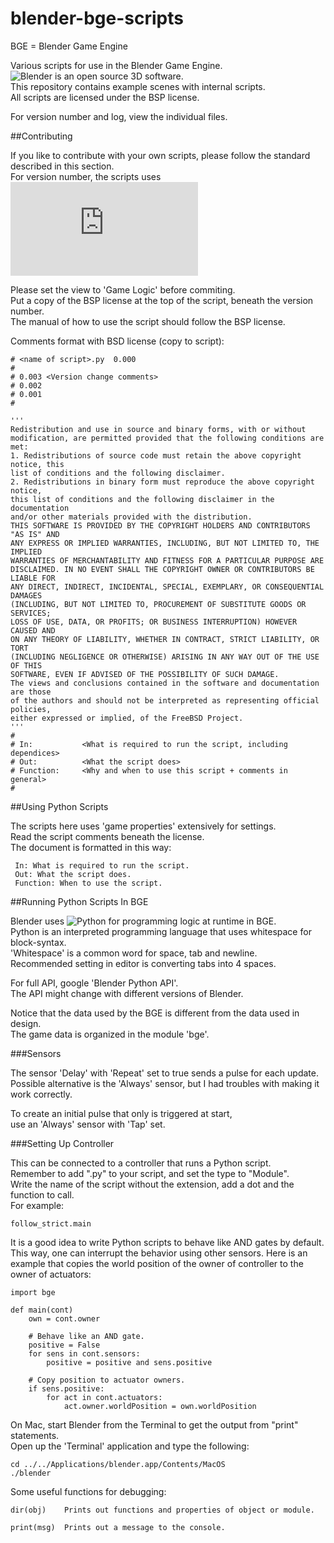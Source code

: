 blender-bge-scripts
===================

BGE = Blender Game Engine  

Various scripts for use in the Blender Game Engine.  
![Blender](http://www.blender.org/) is an open source 3D software.  
This repository contains example scenes with internal scripts.  
All scripts are licensed under the BSP license.  

For version number and log, view the individual files.  


##Contributing

If you like to contribute with your own scripts, please follow the standard described in this section.  
For version number, the scripts uses ![Angular Versioning Notation](http://isprogrammingeasy.blogspot.no/2012/08/angular-degrees-versioning-notation.html)  

Please set the view to 'Game Logic' before commiting.  
Put a copy of the BSP license at the top of the script, beneath the version number.  
The manual of how to use the script should follow the BSP license.  

Comments format with BSD license (copy to script):

    # <name of script>.py  0.000
    # 
    # 0.003 <Version change comments>
    # 0.002
    # 0.001
    #
    
    '''
    Redistribution and use in source and binary forms, with or without
    modification, are permitted provided that the following conditions are met:
    1. Redistributions of source code must retain the above copyright notice, this
    list of conditions and the following disclaimer.
    2. Redistributions in binary form must reproduce the above copyright notice,
    this list of conditions and the following disclaimer in the documentation
    and/or other materials provided with the distribution.
    THIS SOFTWARE IS PROVIDED BY THE COPYRIGHT HOLDERS AND CONTRIBUTORS "AS IS" AND
    ANY EXPRESS OR IMPLIED WARRANTIES, INCLUDING, BUT NOT LIMITED TO, THE IMPLIED
    WARRANTIES OF MERCHANTABILITY AND FITNESS FOR A PARTICULAR PURPOSE ARE
    DISCLAIMED. IN NO EVENT SHALL THE COPYRIGHT OWNER OR CONTRIBUTORS BE LIABLE FOR
    ANY DIRECT, INDIRECT, INCIDENTAL, SPECIAL, EXEMPLARY, OR CONSEQUENTIAL DAMAGES
    (INCLUDING, BUT NOT LIMITED TO, PROCUREMENT OF SUBSTITUTE GOODS OR SERVICES;
    LOSS OF USE, DATA, OR PROFITS; OR BUSINESS INTERRUPTION) HOWEVER CAUSED AND
    ON ANY THEORY OF LIABILITY, WHETHER IN CONTRACT, STRICT LIABILITY, OR TORT
    (INCLUDING NEGLIGENCE OR OTHERWISE) ARISING IN ANY WAY OUT OF THE USE OF THIS
    SOFTWARE, EVEN IF ADVISED OF THE POSSIBILITY OF SUCH DAMAGE.
    The views and conclusions contained in the software and documentation are those
    of the authors and should not be interpreted as representing official policies,
    either expressed or implied, of the FreeBSD Project.
    '''
    #
    # In:           <What is required to run the script, including dependices>
    # Out:          <What the script does>
    # Function:     <Why and when to use this script + comments in general>
    #

##Using Python Scripts

The scripts here uses 'game properties' extensively for settings.  
Read the script comments beneath the license.  
The document is formatted in this way:

     In: What is required to run the script.  
     Out: What the script does.  
     Function: When to use the script.  

##Running Python Scripts In BGE

Blender uses ![Python](http://www.python.org/) for programming logic at runtime in BGE.  
Python is an interpreted programming language that uses whitespace for block-syntax.  
'Whitespace' is a common word for space, tab and newline.  
Recommended setting in editor is converting tabs into 4 spaces.  

For full API, google 'Blender Python API'.  
The API might change with different versions of Blender.  

Notice that the data used by the BGE is different from the data used in design.  
The game data is organized in the module 'bge'.  

###Sensors

The sensor 'Delay' with 'Repeat' set to true sends a pulse for each update.  
Possible alternative is the 'Always' sensor, but I had troubles with making it work correctly.  

To create an initial pulse that only is triggered at start,  
use an 'Always' sensor with 'Tap' set.  

###Setting Up Controller

This can be connected to a controller that runs a Python script.  
Remember to add ".py" to your script, and set the type to "Module".  
Write the name of the script without the extension, add a dot and the function to call.  
For example:

    follow_strict.main

It is a good idea to write Python scripts to behave like AND gates by default.  
This way, one can interrupt the behavior using other sensors.
Here is an example that copies the world position of the owner of controller to the owner of actuators:

    import bge

    def main(cont)
        own = cont.owner
    
        # Behave like an AND gate.
        positive = False
        for sens in cont.sensors:
            positive = positive and sens.positive
    
        # Copy position to actuator owners.
        if sens.positive:
            for act in cont.actuators:
                act.owner.worldPosition = own.worldPosition
    
On Mac, start Blender from the Terminal to get the output from "print" statements.  
Open up the 'Terminal' application and type the following:  

    cd ../../Applications/blender.app/Contents/MacOS
    ./blender
    
Some useful functions for debugging:

    dir(obj)    Prints out functions and properties of object or module.
    
    print(msg)  Prints out a message to the console.
    
